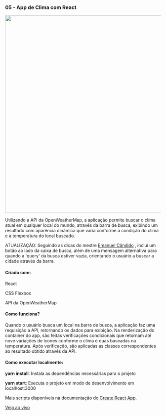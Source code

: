 <h3 align="left">05 - App de Clima com React</h3>
<img src="https://omagotemum.site/assets/img/portfolio/goodbye31/05/project.png" width="640" />
<p align="left">Utilizando a API da OpenWeatherMap, a aplicação permite buscar o clima atual em qualquer local do mundo, através da barra de busca, exibindo um resultado com aparência dinâmica que varia conforme a condição do clima e a temperatura do local buscado.</p>

<p align="left">ATUALIZAÇÃO: Seguindo as dicas do mestre <a href="https://www.linkedin.com/in/emanuelcandido/">Emanuel Cândido</a> , incluí um botão ao lado da caixa de busca, além de uma mensagem alternativa para quando a 'query' da busca estiver vazia, orientando o usuário a buscar a cidade através da barra.</p>

<h4 align="left">Criado com:</h4>
<p align="left">React</p>
<p align="left">CSS Flexbox</p>
<p align="left">API da OpenWeatherMap</p>

<h4 align="left">Como funciona?</h4>
<p align="left">Quando o usuário busca um local na barra de busca, a aplicação faz uma requisição a API, retornando os dados para exibição. Na renderização do container do app, são feitas verificações condicionais que retornam até nove variações de ícones conforme o clima e duas baseadas na temperatura. Após verificação, são aplicadas as classes correspondentes ao resultado obtido através da API.</p>

<h4 align="left">Como executar localmente:</h4>
<p align="left"><b>yarn install</b>: Instala as dependências necessárias para o projeto</p>
<p align="left"><b>yarn start</b>: Executa o projeto em modo de desenvolvimento em localhost:3000</p>

Mais scripts disponíveis na documentação do [Create React App](https://github.com/facebook/create-react-app).

[Veja ao vivo](https://g31-weather-app-react.vercel.app/)
